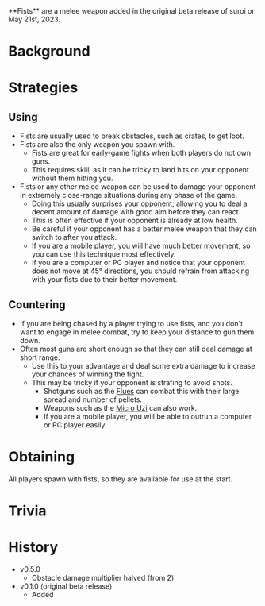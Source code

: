 <Stub />
**Fists** are a melee weapon added in the original beta release of suroi on May 21st, 2023.

# Background

# Strategies

## Using

- Fists are usually used to break obstacles, such as crates, to get loot.
- Fists are also the only weapon you spawn with.
  - Fists are great for early-game fights when both players do not own guns.
  - This requires skill, as it can be tricky to land hits on your opponent without them hitting you.
- Fists or any other melee weapon can be used to damage your opponent in extremely close-range situations during any phase of the game.
  - Doing this usually surprises your opponent, allowing you to deal a decent amount of damage with good aim before they can react.
  - This is often effective if your opponent is already at low health.
  - Be careful if your opponent has a better melee weapon that they can switch to after you attack.
  - If you are a mobile player, you will have much better movement, so you can use this technique most effectively.
  - If you are a computer or PC player and notice that your opponent does not move at 45° directions, you should refrain from attacking with your fists due to their better movement.

## Countering

- If you are being chased by a player trying to use fists, and you don't want to engage in melee combat, try to keep your distance to gun them down.
- Often most guns are short enough so that they can still deal damage at short range.
  - Use this to your advantage and deal some extra damage to increase your chances of winning the fight.
  - This may be tricky if your opponent is strafing to avoid shots.
    - Shotguns such as the [Flues](/weapons/guns/flues) can combat this with their large spread and number of pellets.
    - Weapons such as the [Micro Uzi](/weapons/guns/micro_uzi) can also work.
    - If you are a mobile player, you will be able to outrun a computer or PC player easily.

# Obtaining

All players spawn with fists, so they are available for use at the start.

# Trivia

# History

- v0.5.0
  - Obstacle damage multiplier halved (from 2)
- v0.1.0 (original beta release)
  - Added
